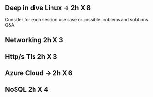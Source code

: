 ## Deep in dive Linux -> 2h X 8
Consider for each session use case or possible problems and solutions Q&A.
## Networking 2h X 3
## Http/s Tls 2h X 3
## Azure Cloud -> 2h X 6
## NoSQL 2h X 4



